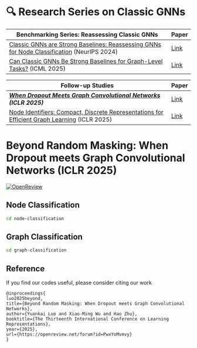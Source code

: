 # 🔍 Research Series on Classic GNNs

| Benchmarking Series: Reassessing Classic GNNs | Paper |
| - | - |
| [Classic GNNs are Strong Baselines: Reassessing GNNs for Node Classification](https://github.com/LUOyk1999/tunedGNN) (NeurIPS 2024) | [Link](https://openreview.net/forum?id=xkljKdGe4E) |
| [Can Classic GNNs Be Strong Baselines for Graph-Level Tasks?](https://github.com/LUOyk1999/GNNPlus) (ICML 2025) | [Link](https://arxiv.org/abs/2502.09263) | 

| Follow-up Studies | Paper |
| - | - |
| **_[When Dropout Meets Graph Convolutional Networks](https://github.com/LUOyk1999/dropout-theory) (ICLR 2025)_**  | [Link](https://openreview.net/forum?id=PwxYoMvmvy) | 
| [Node Identifiers: Compact, Discrete Representations for Efficient Graph Learning](https://github.com/LUOyk1999/NodeID) (ICLR 2025) | [Link](https://openreview.net/forum?id=t9lS1lX9FQ) | 


# Beyond Random Masking: When Dropout meets Graph Convolutional Networks (ICLR 2025)

[![OpenReview](https://img.shields.io/badge/OpenReview-PwxYoMvmvy-b31b1b.svg)](https://openreview.net/forum?id=PwxYoMvmvy) 

## Node Classification

```bash
cd node-classification
```
## Graph Classification

```bash
cd graph-classification
```

## Reference

If you find our codes useful, please consider citing our work

```
@inproceedings{
luo2025beyond,
title={Beyond Random Masking: When Dropout meets Graph Convolutional Networks},
author={Yuankai Luo and Xiao-Ming Wu and Hao Zhu},
booktitle={The Thirteenth International Conference on Learning Representations},
year={2025},
url={https://openreview.net/forum?id=PwxYoMvmvy}
}
```

